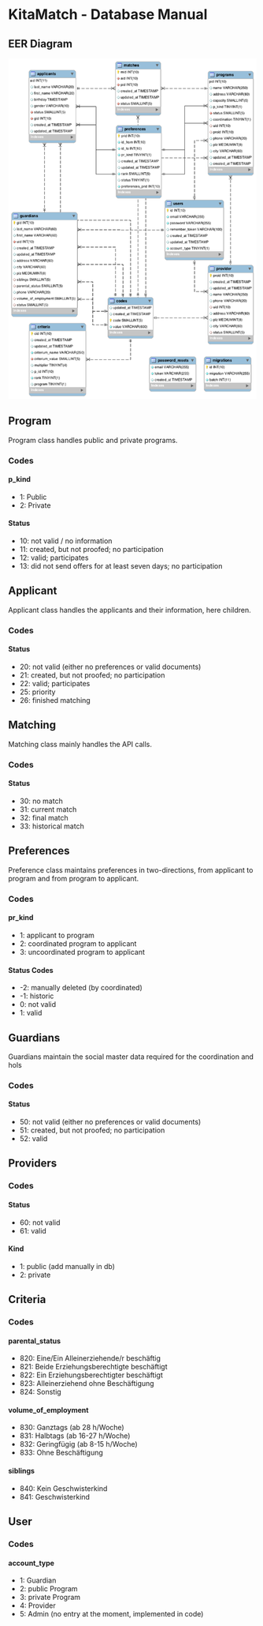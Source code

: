 # KitaMatch - Database Manual

## EER Diagram
![alt text](db_eer_diagram.png "EER Diagram")

## Program
Program class handles public and private programs.
### Codes
#### p_kind
* 1: Public
* 2: Private
#### Status
* 10: not valid / no information
* 11: created, but not proofed; no participation
* 12: valid; participates
* 13: did not send offers for at least seven days; no participation

## Applicant
Applicant class handles the applicants and their information, here children.
### Codes
#### Status
* 20: not valid (either no preferences or valid documents)
* 21: created, but not proofed; no participation
* 22: valid; participates
* 25: priority
* 26: finished matching

## Matching
Matching class mainly handles the API calls.
### Codes
#### Status
* 30: no match
* 31: current match
* 32: final match
* 33: historical match

## Preferences
Preference class maintains preferences in two-directions, from applicant to program and from program to applicant.
### Codes
#### pr_kind
* 1: applicant to program
* 2: coordinated program to applicant
* 3: uncoordinated program to applicant
#### Status Codes
* -2: manually deleted (by coordinated)
* -1: historic
* 0: not valid
* 1: valid

## Guardians
Guardians maintain the social master data required for the coordination and hols
### Codes
#### Status
* 50: not valid (either no preferences or valid documents)
* 51: created, but not proofed; no participation
* 52: valid

## Providers
### Codes
#### Status
* 60: not valid
* 61: valid

#### Kind
* 1: public (add manually in db)
* 2: private

## Criteria
### Codes
#### parental_status
* 820: Eine/Ein Alleinerziehende/r beschäftig
* 821: Beide Erziehungsberechtigte beschäftigt
* 822: Ein Erziehungsberechtigter beschäftigt
* 823: Alleinerziehend ohne Beschäftigung
* 824: Sonstig
#### volume_of_employment
* 830: Ganztags (ab 28 h/Woche)
* 831: Halbtags (ab 16-27 h/Woche)
* 832: Geringfügig (ab 8-15 h/Woche)
* 833: Ohne Beschäftigung
#### siblings
* 840: Kein Geschwisterkind
* 841: Geschwisterkind

## User
### Codes
#### account_type
* 1: Guardian
* 2: public Program
* 3: private Program
* 4: Provider
* 5: Admin (no entry at the moment, implemented in code)
